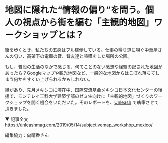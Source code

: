 # 地図に隠れた“情報の偏り”を問う。個人の視点から街を編む「主観的地図」ワークショップとは？

街を歩くとき、私たちの五感はフル稼働している。仕事の帰り道に嗅ぐ中華屋さんの匂い、高架下の電車の音、昔友達と喧嘩をした場所の公園。

もし、普段の生活のなかで感じる、何てことのない感想や経験の記された地図があったら？Googleマップや観光地図など、一般的な地図からはこぼれ落ちてしまう何かをすくい上げられるかもしれない。

縁があり、先月メキシコに滞在中、国際交流基金メキシコ日本文化センターの後援で、モンテレイ工科大学建築学部のゼミ生向けに「主観的地図」づくりのワークショップを開く機会をいただいた。そのレポートを、[Unleash](https://unleashmag.com/) で執筆させて頂きました。

▼ 記事全文
https://unleashmag.com/2019/05/14/subjectivemap_workshop_mexico/

編集協力：向晴香さん
